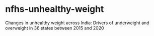 # nfhs-unhealthy-weight
Changes in unhealthy weight across India: Drivers of underweight and overweight in 36 states between 2015 and 2020
